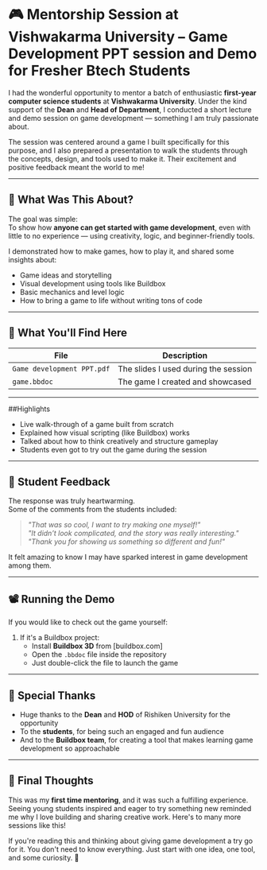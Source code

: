 # 🎮 Mentorship Session at Vishwakarma University – Game Development PPT session and Demo for Fresher Btech Students

I had the wonderful opportunity to mentor a batch of enthusiastic **first-year computer science students** at **Vishwakarma University**. Under the kind support of the **Dean** and **Head of Department**, I conducted a short lecture and demo session on game development — something I am truly passionate about.

The session was centered around a game I built specifically for this purpose, and I also prepared a presentation to walk the students through the concepts, design, and tools used to make it. Their excitement and positive feedback meant the world to me!

---

## 🎯 What Was This About?

The goal was simple:  
To show how **anyone can get started with game development**, even with little to no experience — using creativity, logic, and beginner-friendly tools.

I demonstrated how to make games, how to play it, and shared some insights about:
- Game ideas and storytelling  
- Visual development using tools like Buildbox  
- Basic mechanics and level logic  
- How to bring a game to life without writing tons of code

---

## 📁 What You'll Find Here

| File        | Description                                  |
|------------------------|----------------------------------------------|
| `Game development PPT.pdf`  | The slides I used during the session          |
| `game.bbdoc`           | The game I created and showcased              |


---

##Highlights

- Live walk-through of a game built from scratch  
- Explained how visual scripting (like Buildbox) works  
- Talked about how to think creatively and structure gameplay  
- Students even got to try out the game during the session  
---

## 🌟 Student Feedback

The response was truly heartwarming.  
Some of the comments from the students included:

> *"That was so cool, I want to try making one myself!"*  
> *"It didn’t look complicated, and the story was really interesting."*  
> *"Thank you for showing us something so different and fun!"*

It felt amazing to know I may have sparked interest in game development among them.

---

## 📽️ Running the Demo

If you would like to check out the game yourself:

1. If it's a Buildbox project:
    - Install **Buildbox 3D** from [buildbox.com]
    - Open the `.bbdoc` file inside the repository
    - Just double-click the file to launch the game

---

## 🙏 Special Thanks

- Huge thanks to the **Dean** and **HOD** of Rishiken University for the opportunity  
- To the **students**, for being such an engaged and fun audience  
- And to the **Buildbox team**, for creating a tool that makes learning game development so approachable

---

## 💬 Final Thoughts

This was my **first time mentoring**, and it was such a fulfilling experience.  
Seeing young students inspired and eager to try something new reminded me why I love building and sharing creative work. Here's to many more sessions like this!

If you're reading this and thinking about giving game development a try go for it. You don't need to know everything. Just start with one idea, one tool, and some curiosity. 🚀

